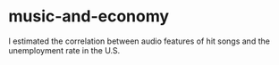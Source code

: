 # music-and-economy
I estimated the correlation between audio features of hit songs and the unemployment rate in the U.S.
